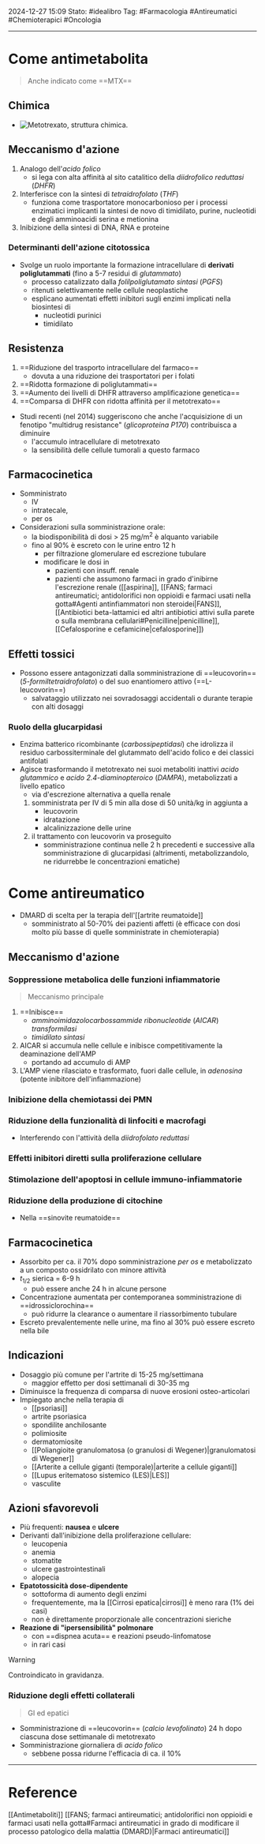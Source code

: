 2024-12-27 15:09
Stato: #idealibro 
Tag: #Farmacologia #Antireumatici #Chemioterapici #Oncologia 

---
# Come antimetabolita
>Anche indicato come ==MTX==
## Chimica
- ![Metotrexato, struttura chimica.](https://i.imgur.com/heCsAZJ.png)
## Meccanismo d'azione
1. Analogo dell'*acido folico*
	- si lega con alta affinità al sito catalitico della *diidrofolico reduttasi* (*DHFR*)
2. Interferisce con la sintesi di *tetraidrofolato* (*THF*)
	- funziona come trasportatore monocarbonioso per i processi enzimatici implicanti la sintesi de novo di timidilato, purine, nucleotidi e degli amminoacidi serina e metionina
3. Inibizione della sintesi di DNA, RNA e proteine
### Determinanti dell'azione citotossica
- Svolge un ruolo importante la formazione intracellulare di **derivati poliglutammati** (fino a 5-7 residui di *glutammato*)
	- processo catalizzato dalla *folilpoliglutamato sintasi* (*PGFS*)
	- ritenuti selettivamente nelle cellule neoplastiche
	- esplicano aumentati effetti inibitori sugli enzimi implicati nella biosintesi di
		- nucleotidi purinici
		- timidilato
## Resistenza
1. ==Riduzione del trasporto intracellulare del farmaco==
	- dovuta a una riduzione dei trasportatori per i folati
2. ==Ridotta formazione di poliglutammati==
3. ==Aumento dei livelli di DHFR attraverso amplificazione genetica==
4. ==Comparsa di DHFR con ridotta affinità per il metotrexato==
- Studi recenti (nel 2014) suggeriscono che anche l'acquisizione di un fenotipo "multidrug resistance" (*glicoproteina P170*) contribuisca a diminuire
	- l'accumulo intracellulare di metotrexato
	- la sensibilità delle cellule tumorali a questo farmaco
## Farmacocinetica
- Somministrato
	- IV
	- intratecale,
	- per os
- Considerazioni sulla somministrazione orale:
	- la biodisponibilità di dosi > 25 mg/m$^2$ è alquanto variabile
	- fino al 90% è escreto con le urine entro 12 h
		- per filtrazione glomerulare ed escrezione tubulare
		- modificare le dosi in
			- pazienti con insuff. renale
			- pazienti che assumono farmaci in grado d'inibirne l'escrezione renale ([[aspirina]], [[FANS; farmaci antireumatici; antidolorifici non oppioidi e farmaci usati nella gotta#Agenti antinfiammatori non steroidei|FANS]], [[Antibiotici beta-lattamici ed altri antibiotici attivi sulla parete o sulla membrana cellulari#Penicilline|penicilline]], [[Cefalosporine e cefamicine|cefalosporine]])
## Effetti tossici
- Possono essere antagonizzati dalla somministrazione di ==leucovorin== (*5-formiltetraidrofolato*) o del suo enantiomero attivo (==L-leucovorin==)
	- salvataggio utilizzato nei sovradosaggi accidentali o durante terapie con alti dosaggi
### Ruolo della glucarpidasi
- Enzima batterico ricombinante (*carbossipeptidasi*) che idrolizza il residuo carbossiterminale del glutammato dell'acido folico e dei classici antifolati
- Agisce trasformando il metotrexato nei suoi metaboliti inattivi *acido glutammico* e *acido 2.4-diaminopteroico* (*DAMPA*), metabolizzati a livello epatico
	- via d'escrezione alternativa a quella renale
	1. somministrata per IV di 5 min alla dose di 50 unità/kg in aggiunta a
		- leucovorin
		- idratazione
		- alcalinizzazione delle urine
	2. il trattamento con leucovorin va proseguito
		- somministrazione continua nelle 2 h precedenti e successive alla somministrazione di glucarpidasi (altrimenti, metabolizzandolo, ne ridurrebbe le concentrazioni ematiche)
# Come antireumatico
- DMARD di scelta per la terapia dell'[[artrite reumatoide]]
	- somministrato al 50-70% dei pazienti affetti (è efficace con dosi molto più basse di quelle somministrate in chemioterapia)
## Meccanismo d'azione
### Soppressione metabolica delle funzioni infiammatorie
>Meccanismo principale
1. ==Inibisce==
	- *amminoimidazolocarbossammide ribonucleotide* (*AICAR*) *transformilasi*
	- *timidilato sintasi*
2. AICAR si accumula nelle cellule e inibisce competitivamente la deaminazione dell'AMP
	- portando ad accumulo di AMP
3. L'AMP viene rilasciato e trasformato, fuori dalle cellule, in *adenosina* (potente inibitore dell'infiammazione)
### Inibizione della chemiotassi dei PMN
### Riduzione della funzionalità di linfociti e macrofagi
- Interferendo con l'attività della *diidrofolato reduttasi*
### Effetti inibitori diretti sulla proliferazione cellulare
### Stimolazione dell'apoptosi in cellule immuno-infiammatorie
### Riduzione della produzione di citochine
- Nella ==sinovite reumatoide==
## Farmacocinetica
- Assorbito per ca. il 70% dopo somministrazione *per os* e metabolizzato a un composto ossidrilato con minore attività
- $t_{1/2}$ sierica = 6-9 h
	- può essere anche 24 h in alcune persone
- Concentrazione aumentata per contemporanea somministrazione di ==idrossiclorochina==
	- può ridurre la clearance o aumentare il riassorbimento tubulare
- Escreto prevalentemente nelle urine, ma fino al 30% può essere escreto nella bile
## Indicazioni
- Dosaggio più comune per l'artrite di 15-25 mg/settimana
	- maggior effetto per dosi settimanali di 30-35 mg
- Diminuisce la frequenza di comparsa di nuove erosioni osteo-articolari
- Impiegato anche nella terapia di
	- [[psoriasi]]
	- artrite psoriasica
	- spondilite anchilosante
	- polimiosite
	- dermatomiosite
	- [[Poliangioite granulomatosa (o granulosi di Wegener)|granulomatosi di Wegener]]
	- [[Arterite a cellule giganti (temporale)|arterite a cellule giganti]]
	- [[Lupus eritematoso sistemico (LES)|LES]]
	- vasculite
## Azioni sfavorevoli
- Più frequenti: **nausea** e **ulcere**
- Derivanti dall'inibizione della proliferazione cellulare:
	- leucopenia
	- anemia
	- stomatite
	- ulcere gastrointestinali
	- alopecia
- **Epatotossicità dose-dipendente**
	- sottoforma di aumento degli enzimi
	- frequentemente, ma la [[Cirrosi epatica|cirrosi]] è meno rara (1% dei casi)
	- non è direttamente proporzionale alle concentrazioni sieriche
- **Reazione di "ipersensibilità" polmonare**
	- con ==dispnea acuta== e reazioni pseudo-linfomatose
	- in rari casi
>[!warning]
>Controindicato in gravidanza.
### Riduzione degli effetti collaterali
>GI ed epatici
- Somministrazione di ==leucovorin== (*calcio levofolinato*) 24 h dopo ciascuna dose settimanale di metotrexato
- Somministrazione giornaliera di *acido folico*
	- sebbene possa ridurne l'efficacia di ca. il 10%







---
# Reference
[[Antimetaboliti]]
[[FANS; farmaci antireumatici; antidolorifici non oppioidi e farmaci usati nella gotta#Farmaci antireumatici in grado di modificare il processo patologico della malattia (DMARD)|Farmaci antireumatici]]